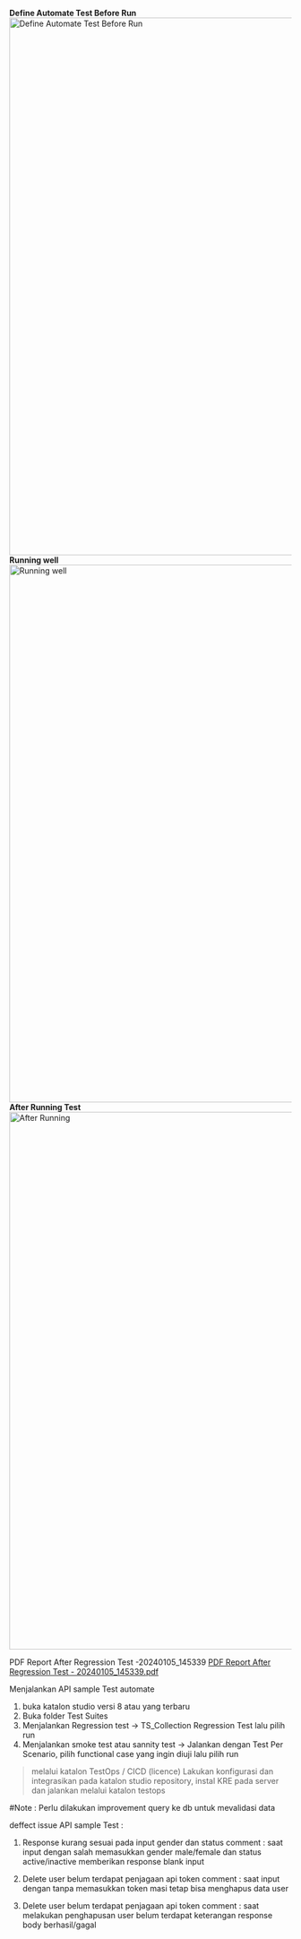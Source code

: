 **Define Automate Test Before Run**
<img width="960" alt="Define Automate Test Before Run" src="https://github.com/hendar-suhendar/API-Sample-Test/assets/99055058/efccca15-648e-435c-a91e-30e813472bad">
**Running well**
<img width="960" alt="Running well" src="https://github.com/hendar-suhendar/API-Sample-Test/assets/99055058/dbda84dd-7184-4876-a18d-7eb33b63813d">
**After Running Test**
<img width="960" alt="After Running" src="https://github.com/hendar-suhendar/API-Sample-Test/assets/99055058/2674ae11-8a26-4348-b0ce-c5ef92fe498d">

PDF Report After Regression Test -20240105_145339
[PDF Report After Regression Test - 20240105_145339.pdf](https://github.com/hendar-suhendar/API-Sample-Test/files/13839723/PDF.Report.After.Regression.Test.-.20240105_145339.pdf)

Menjalankan API sample Test automate
  1. buka katalon studio versi 8 atau yang terbaru
  2. Buka folder Test Suites
  3. Menjalankan Regression test -> TS_Collection Regression Test lalu pilih run
  4. Menjalankan smoke test atau sannity test -> Jalankan dengan Test Per Scenario, pilih functional case yang ingin diuji lalu pilih run

> melalui katalon TestOps / CICD (licence)
Lakukan konfigurasi dan integrasikan pada katalon studio repository, instal KRE pada server dan jalankan melalui katalon testops

#Note :
Perlu dilakukan improvement query ke db untuk mevalidasi data

deffect issue API sample Test :
1. Response kurang sesuai pada input gender dan status
comment : saat input dengan salah memasukkan gender male/female dan status active/inactive memberikan response blank input

2. Delete user belum terdapat penjagaan api token
comment : saat input dengan tanpa memasukkan token masi tetap bisa menghapus data user

3. Delete user belum terdapat penjagaan api token
comment : saat melakukan penghapusan user belum terdapat keterangan response body berhasil/gagal
